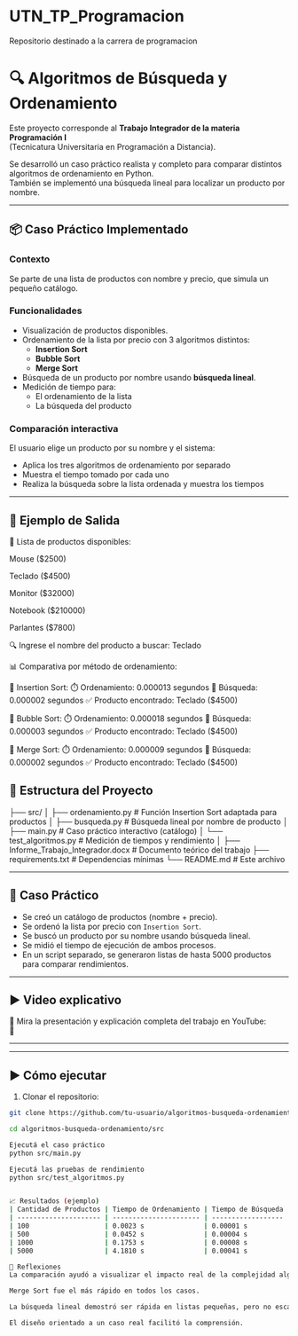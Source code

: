 # UTN_TP_Programacion
Repositorio destinado a la carrera de programacion

# 🔍 Algoritmos de Búsqueda y Ordenamiento

Este proyecto corresponde al **Trabajo Integrador de la materia Programación I**  
(Tecnicatura Universitaria en Programación a Distancia).

Se desarrolló un caso práctico realista y completo para comparar distintos algoritmos de ordenamiento en Python.  
También se implementó una búsqueda lineal para localizar un producto por nombre.

---

## 📦 Caso Práctico Implementado

### Contexto

Se parte de una lista de productos con nombre y precio, que simula un pequeño catálogo.

### Funcionalidades

- Visualización de productos disponibles.
- Ordenamiento de la lista por precio con 3 algoritmos distintos:
  - **Insertion Sort**
  - **Bubble Sort**
  - **Merge Sort**
- Búsqueda de un producto por nombre usando **búsqueda lineal**.
- Medición de tiempo para:
  - El ordenamiento de la lista
  - La búsqueda del producto

### Comparación interactiva

El usuario elige un producto por su nombre y el sistema:
- Aplica los tres algoritmos de ordenamiento por separado
- Muestra el tiempo tomado por cada uno
- Realiza la búsqueda sobre la lista ordenada y muestra los tiempos

---

## 🧪 Ejemplo de Salida
🛒 Lista de productos disponibles:

Mouse ($2500)

Teclado ($4500)

Monitor ($32000)

Notebook ($210000)

Parlantes ($7800)

🔍 Ingrese el nombre del producto a buscar: Teclado

📊 Comparativa por método de ordenamiento:

🔧 Insertion Sort:
⏱️ Ordenamiento: 0.000013 segundos
🔎 Búsqueda: 0.000002 segundos
✅ Producto encontrado: Teclado ($4500)

🔧 Bubble Sort:
⏱️ Ordenamiento: 0.000018 segundos
🔎 Búsqueda: 0.000003 segundos
✅ Producto encontrado: Teclado ($4500)

🔧 Merge Sort:
⏱️ Ordenamiento: 0.000009 segundos
🔎 Búsqueda: 0.000002 segundos
✅ Producto encontrado: Teclado ($4500)

## 📂 Estructura del Proyecto

├── src/
│ ├── ordenamiento.py # Función Insertion Sort adaptada para productos
│ ├── busqueda.py # Búsqueda lineal por nombre de producto
│ ├── main.py # Caso práctico interactivo (catálogo)
│ └── test_algoritmos.py # Medición de tiempos y rendimiento
│
├── Informe_Trabajo_Integrador.docx # Documento teórico del trabajo
├── requirements.txt # Dependencias mínimas
└── README.md # Este archivo

---

## 🧪 Caso Práctico

- Se creó un catálogo de productos (nombre + precio).
- Se ordenó la lista por precio con `Insertion Sort`.
- Se buscó un producto por su nombre usando búsqueda lineal.
- Se midió el tiempo de ejecución de ambos procesos.
- En un script separado, se generaron listas de hasta 5000 productos para comparar rendimientos.

---

## ▶️ Video explicativo

🎥 Mira la presentación y explicación completa del trabajo en YouTube:  
🔗 

---

---

## ▶️ Cómo ejecutar

1. Clonar el repositorio:
```bash
git clone https://github.com/tu-usuario/algoritmos-busqueda-ordenamiento.git

cd algoritmos-busqueda-ordenamiento/src

Ejecutá el caso práctico
python src/main.py

Ejecutá las pruebas de rendimiento
python src/test_algoritmos.py


📈 Resultados (ejemplo)
| Cantidad de Productos | Tiempo de Ordenamiento | Tiempo de Búsqueda |
| --------------------- | ---------------------- | ------------------ |
| 100                   | 0.0023 s               | 0.00001 s          |
| 500                   | 0.0452 s               | 0.00004 s          |
| 1000                  | 0.1753 s               | 0.00008 s          |
| 5000                  | 4.1810 s               | 0.00041 s          |

🧠 Reflexiones
La comparación ayudó a visualizar el impacto real de la complejidad algorítmica.

Merge Sort fue el más rápido en todos los casos.

La búsqueda lineal demostró ser rápida en listas pequeñas, pero no escalable.

El diseño orientado a un caso real facilitó la comprensión.